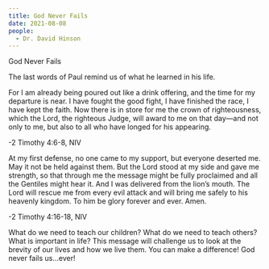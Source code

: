 ```yaml
---
title: God Never Fails
date: 2021-08-08
people:
  - Dr. David Hinson
---
```


God Never Fails

The last words of Paul remind us of what he learned in his life. 

For I am already being poured out like a drink offering, and the time for my departure is near. I have fought the good fight, I have finished the race, I have kept the faith. Now there is in store for me the crown of righteousness, which the Lord, the righteous Judge, will award to me on that day—and not only to me, but also to all who have longed for his appearing.

-2 Timothy 4:6-8, NIV


At my first defense, no one came to my support, but everyone deserted me. May it not be held against them. But the Lord stood at my side and gave me strength, so that through me the message might be fully proclaimed and all the Gentiles might hear it. And I was delivered from the lion’s mouth. The Lord will rescue me from every evil attack and will bring me safely to his heavenly kingdom. To him be glory forever and ever. Amen.

-2 Timothy 4:16-18, NIV

What do we need to teach our children? What do we need to teach others? What is important in life? This message will challenge us to look at the brevity of our lives and how we live them. You can make a difference! God never fails us…ever!





